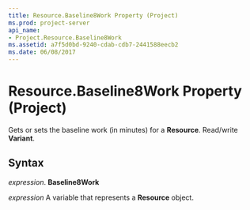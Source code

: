 ```yaml
---
title: Resource.Baseline8Work Property (Project)
ms.prod: project-server
api_name:
- Project.Resource.Baseline8Work
ms.assetid: a7f5d0bd-9240-cdab-cdb7-2441588eecb2
ms.date: 06/08/2017
---
```



# Resource.Baseline8Work Property (Project)

Gets or sets the baseline work (in minutes) for a  **Resource**. Read/write **Variant**.


## Syntax

 _expression_. **Baseline8Work**

 _expression_ A variable that represents a **Resource** object.


